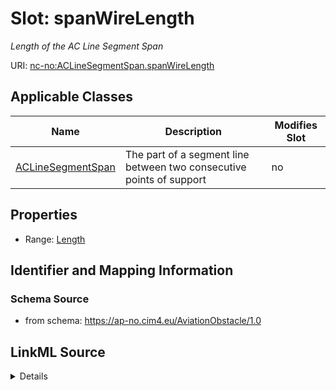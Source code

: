 # Slot: spanWireLength


_Length of the AC Line Segment Span_



URI: [nc-no:ACLineSegmentSpan.spanWireLength](http://cim4.eu/ns/nc-no#ACLineSegmentSpan.spanWireLength)



<!-- no inheritance hierarchy -->




## Applicable Classes

| Name | Description | Modifies Slot |
| --- | --- | --- |
[ACLineSegmentSpan](ACLineSegmentSpan.md) | The part of a segment line between two consecutive points of support |  no  |







## Properties

* Range: [Length](Length.md)





## Identifier and Mapping Information







### Schema Source


* from schema: https://ap-no.cim4.eu/AviationObstacle/1.0




## LinkML Source

<details>
```yaml
name: spanWireLength
description: Length of the AC Line Segment Span
from_schema: https://ap-no.cim4.eu/AviationObstacle/1.0
slot_uri: nc-no:ACLineSegmentSpan.spanWireLength
alias: spanWireLength
owner: ACLineSegmentSpan
domain_of:
- ACLineSegmentSpan
range: Length
minimum_cardinality: 0
maximum_cardinality: 1

```
</details>